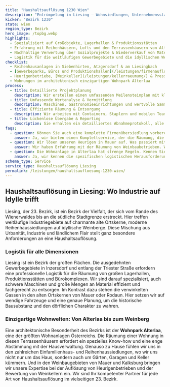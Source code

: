 ```yaml
---
title: "Haushaltsauflösung 1230 Wien"
description: "Entrümpelung in Liesing – Wohnsiedlungen, Unternehmensstandorte und Winzerhöfe zwischen Atzgersdorf und Perchtoldsdorf."
kicker: "Bezirk 1230"
state: wien
region_type: Bezirk
hero_image: /topbg.webp
highlights:
  - Spezialisiert auf Großobjekte, Lagerhallen & Produktionsstätten
  - Erfahrung mit Reihenhäusern, Lofts und den Terrassenhäusern von Alterlaa
  - Nachhaltige Verwertung über Sozialprojekte & Wiederverkauf von Materialien
  - Logistik für die weitläufigen Gewerbegebiete und die idyllischen Weinberge
checklist:
  - Reihenhausanlagen in Siebenhirten, Atzgersdorf & am Liesingbach
  - [Gewerbeparks, Büros und Produktionshallen](/leistungen/firmenaufloesung/) im Industriegebiet Liesing
  - Heurigenbetriebe, [Weinkeller](/leistungen/kellerraeumung/) & Presshäuser in Mauer und Rodaun
  - Wohnungen im architektonisch einzigartigen Wohnpark Alterlaa
process:
  - title: Detaillierte Projektplanung
    description: Wir erstellen einen umfassenden Meilensteinplan mit klaren Ansprechpartnern und einem detaillierten Sicherheits- und Zufahrtskonzept.
  - title: Umfassende Wertanalyse & Vermittlung
    description: Maschinen, Gastronomieeinrichtungen und wertvolle Sammlungen werden von unseren Experten bewertet und an Auktionshäuser oder Händler vermittelt.
  - title: Effiziente Räumung & Entsorgung
    description: Wir arbeiten mit Containern, Staplern und mobilen Teams, um Innen- und Außenflächen parallel und effizient zu räumen.
  - title: Lückenlose Übergabe & Reporting
    description: Sie erhalten ein detailliertes Abnahmeprotokoll, alle Entsorgungsnachweise und auf Wunsch Empfehlungen für notwendige Nacharbeiten.
faqs:
  - question: Können Sie auch eine komplette Firmenübersiedlung vorbereiten?
    answer: Ja, wir bieten einen Komplettservice, der die Räumung, die fachgerechte Verpackung und die Zwischenlagerung bis zum Bezug des neuen Standorts umfasst.
  - question: Wir lösen unseren Heurigen in Mauer auf. Was passiert mit dem Weinkeller?
    answer: Wir haben Erfahrung mit der Räumung von Weinbaubetrieben. Wir sichern Weinfässer, rechnen Ihnen den Wert von Lagerbeständen an und übergeben den Keller besenrein.
  - question: Die Wohnanlage in Alterlaa hat strenge Regeln. Kennen Sie sich damit aus?
    answer: Ja, wir kennen die spezifischen logistischen Herausforderungen und internen Vorschriften des Wohnparks Alterlaa und sorgen für eine reibungslose und unauffällige Abwicklung.
schema_type: Service
service_type: Haushaltsauflösung Liesing
permalink: /leistungen/haushaltsaufloesung-1230-wien/
---
```


## Haushaltsauflösung in Liesing: Wo Industrie auf Idylle trifft

Liesing, der 23. Bezirk, ist ein Bezirk der Vielfalt, der sich vom Rande des Wienerwaldes bis an die südliche Stadtgrenze erstreckt. Hier treffen weitläufige Industriegebiete auf charmante alte Ortskerne, moderne Reihenhaussiedlungen auf idyllische Weinberge. Diese Mischung aus Urbanität, Industrie und ländlichem Flair stellt ganz besondere Anforderungen an eine Haushaltsauflösung.

### Logistik für alle Dimensionen

Liesing ist ein Bezirk der großen Flächen. Die ausgedehnten Gewerbegebiete in Inzersdorf und entlang der Triester Straße erfordern eine professionelle Logistik für die Räumung von großen Lagerhallen, Produktionsstätten und Bürokomplexen. Wir sind darauf spezialisiert, auch schwere Maschinen und große Mengen an Material effizient und fachgerecht zu entsorgen. Im Kontrast dazu stehen die verwinkelten Gassen in den alten Ortskernen von Mauer oder Rodaun. Hier setzen wir auf wendige Fahrzeuge und eine genaue Planung, um die historische Bausubstanz und den dörflichen Charakter zu wahren.

### Einzigartige Wohnwelten: Von Alterlaa bis zum Weinberg

Eine architektonische Besonderheit des Bezirks ist der **Wohnpark Alterlaa**, eine der größten Wohnanlagen Österreichs. Die Räumung einer Wohnung in diesen Terrassenhäusern erfordert ein spezielles Know-how und eine enge Abstimmung mit der Hausverwaltung. Genauso zu Hause fühlen wir uns in den zahlreichen Einfamilienhaus- und Reihenhaussiedlungen, wo wir uns nicht nur um das Haus, sondern auch um Gärten, Garagen und Keller kümmern. Und in den Weinbaugebieten von Mauer und Kalksburg bringen wir unsere Expertise bei der Auflösung von Heurigenbetrieben und der Bewertung von Weinkellern ein. Wir sind Ihr kompetenter Partner für jede Art von Haushaltsauflösung im vielseitigen 23. Bezirk.
